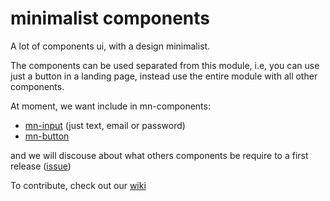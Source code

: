 # minimalist components

A lot of components ui, with a design minimalist.

The components can be used separated from this module, i.e, you can use just a button in a landing page, instead use the entire module with all other components.

At moment, we want include in mn-components:

- [mn-input](https://github.com/minimalist-components/mn-input) (just text, email or password)
- [mn-button](https://github.com/minimalist-components/mn-button)

and we will discouse about what others components be require to a first release ([issue](https://github.com/minimalist-components/mn-components/issues)) 


To contribute, check out our [wiki](https://github.com/minimalist-components/mn-components/wiki)
